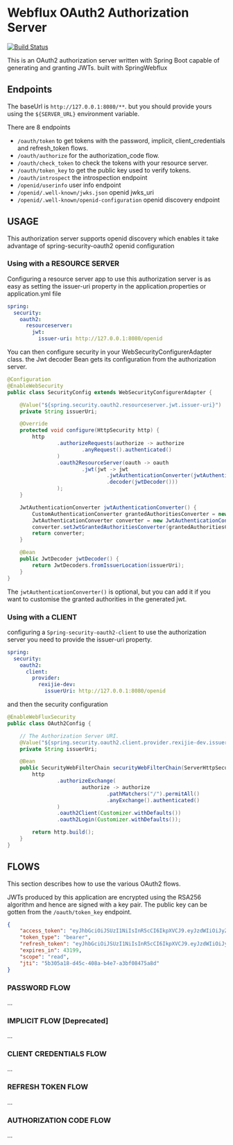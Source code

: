 # Webflux OAuth2 Authorization Server
<a href="https://github.com/Recks11/Webflux-OAuth2-Authorization-Server/actions?query=branch%3Amain+event%3Apush">
<img src="https://github.com/Recks11/Webflux-OAuth2-Authorization-Server/actions/workflows/feature-pushed.yml/badge.svg?branch=main" alt="Build Status"/> </a>

This is an OAuth2 authorization server written with Spring Boot capable of generating and granting JWTs. built with SpringWebflux


## Endpoints
The baseUrl is `http://127.0.0.1:8080/**`. but you should provide yours using the `${SERVER_URL}` environment variable.

There are 8 endpoints
- `/oauth/token` to get tokens with the password, implicit, client_credentials and refresh_token flows.
- `/oauth/authorize` for the authorization_code flow.
- `/oauth/check_token` to check the tokens with your resource server.
- `/oauth/token_key` to get the public key used to verify tokens.
- `/oauth/introspect` the introspection endpoint
- `/openid/userinfo` user info endpoint
- `/openid/.well-known/jwks.json` openid jwks_uri 
- `/openid/.well-known/openid-configuration` openid discovery endpoint


## USAGE
This authorization server supports openid discovery which enables it take advantage of spring-security-oauth2 openid configuration

### Using with a RESOURCE SERVER
Configuring a resource server app to use this authorization server is as easy as setting the issuer-uri property in the application.properties or application.yml file
```yaml
spring:
  security:
    oauth2:
      resourceserver:
        jwt:
          issuer-uri: http://127.0.0.1:8080/openid
```
You can then configure security in your WebSecurityConfigurerAdapter class. the Jwt decoder Bean gets its configuration from the authorization server.


```java
@Configuration
@EnableWebSecurity
public class SecurityConfig extends WebSecurityConfigurerAdapter {

    @Value("${spring.security.oauth2.resourceserver.jwt.issuer-uri}")
    private String issuerUri;

    @Override
    protected void configure(HttpSecurity http) {
        http
                .authorizeRequests(authorize -> authorize
                        .anyRequest().authenticated()
                )
                .oauth2ResourceServer(oauth -> oauth
                        .jwt(jwt -> jwt
                                .jwtAuthenticationConverter(jwtAuthenticationConverter())
                                .decoder(jwtDecoder()))
                );
    }

    JwtAuthenticationConverter jwtAuthenticationConverter() {
        CustomAuthenticationConverter grantedAuthoritiesConverter = new CustomAuthenticationConverter();
        JwtAuthenticationConverter converter = new JwtAuthenticationConverter();
        converter.setJwtGrantedAuthoritiesConverter(grantedAuthoritiesConverter);
        return converter;
    }

    @Bean
    public JwtDecoder jwtDecoder() {
        return JwtDecoders.fromIssuerLocation(issuerUri);
    }
}
```
The `jwtAuthenticationConverter()` is optional, but you can add it if you want to customise the granted authorities in the generated jwt.

### Using with a CLIENT
configuring a `Spring-security-oauth2-client` to use the authorization server you need to provide the issuer-uri property. 
```yaml
spring:
  security:
    oauth2:
      client:
        provider:
          rexijie-dev:
            issuerUri: http://127.0.0.1:8080/openid
```
and then the security configuration
```java
@EnableWebFluxSecurity
public class OAuth2Config {

    // The Authorization Server URI.
    @Value("${spring.security.oauth2.client.provider.rexijie-dev.issuerUri}")
    private String issuerUri;

    @Bean
    public SecurityWebFilterChain securityWebFilterChain(ServerHttpSecurity http) {
        http
                .authorizeExchange(
                        authorize -> authorize
                                .pathMatchers("/").permitAll()
                                .anyExchange().authenticated()
                )
                .oauth2Client(Customizer.withDefaults())
                .oauth2Login(Customizer.withDefaults());

        return http.build();
    }
}
```
## FLOWS
This section describes how to use the various OAuth2 flows.

JWTs produced by this application are encrypted using the RSA256 algorithm and hence are signed with a key pair. The public key can be gotten from the `/oauth/token_key` endpoint.

```json
{
    "access_token": "eyJhbGciOiJSUzI1NiIsInR5cCI6IkpXVCJ9.eyJzdWIiOiJyZXhpamllQGdtYWlsLmNvbSIsInJvbGUiOiJVU0VSIiwic2NvcGUiOlsicmVhZCJdLCJpc3MiOiJodHRwczovL3JleGlqaWUuZGV2IiwiZXhwIjoxNTk4MDE0NTcyLCJhdXRob3JpdGllcyI6WyJST0xFX0NBTl9WSUVXIiwiUk9MRV9VU0VSIl0sImp0aSI6IjViMzA1YTE4LWQ0NWMtNDA4YS1iNGU3LWEzYmYwODQ3NWE4ZCIsImNsaWVudF9pZCI6Im1hbmFnZW1lbnQtYXBwIn0.li0f2gEA2VsbginzWa0ELcKrWGXeXSybsZVFdQiWHRZ2YbqvuYbpr0ReN_D6_0zWgCBdWjblibSLUiLrM2vlQBr0UarU1RnaDP5WDTxnTBch80rjWIfc-_QBwFOuitD7iXHwRhJLDObv491YcxLcmXhJmPTr-CavgG-cruD6kuqIzqpwQ22-TXZ_iHT2OCddsSX-DUtXMIb7oBIkbUgdc3UCmFn2fdVsFxZbUM2CYsKc56VgGO27MlfKfRQhCfIhBIzpvXmBRUETWMipOJOCtJ60JPW1NM78-lgV-Y8lw280SZAgK5jukJNshNXJgkqw42scQMSdXJTKg-WBWoV6Bg",
    "token_type": "bearer",
    "refresh_token": "eyJhbGciOiJSUzI1NiIsInR5cCI6IkpXVCJ9.eyJzdWIiOiJyZXhpamllQGdtYWlsLmNvbSIsInJvbGUiOiJVU0VSIiwic2NvcGUiOlsicmVhZCJdLCJhdGkiOiI1YjMwNWExOC1kNDVjLTQwOGEtYjRlNy1hM2JmMDg0NzVhOGQiLCJpc3MiOiJodHRwczovL3JleGlqaWUuZGV2IiwiZXhwIjoxNjAwNTYzMzcyLCJhdXRob3JpdGllcyI6WyJST0xFX0NBTl9WSUVXIiwiUk9MRV9VU0VSIl0sImp0aSI6IjE1YmNjYjQwLTQ3NWEtNDk4My05YWI2LTczNmZhNmI2MDU5OSIsImNsaWVudF9pZCI6Im1hbmFnZW1lbnQtYXBwIn0.P8tW6DsEd1qefdWMGZiBq7hlaYSl6hFZ2aRACHf5u-F-NUTY7F9wiB1vXRoDFS577AwRAajPFB5Mq-IFsGl4LfOoth9AjJJpA9EF3hPXj6XH6f49Ozzn2mF8AvEZBO-SJ04eK1eS-cJN03YK4FBTO9LT59-6SLqzhGE8x-NwGQWSab91Gv7_DmmuPHEM_vAnQfBV9ycuN0wdcJmaj1wsRnbBAtCe-bETu9LZgQ5vw5ANCd8Dfz0DTM2vu6vCFTpFeFwMy91Ol73POh34z_pGd2tgSaWzJm_qCVq-hKOjXj-4d2tmDvLcwUzPtwCvbUrbPoQYyF9RZEO8NOdr0--3IA",
    "expires_in": 43199,
    "scope": "read",
    "jti": "5b305a18-d45c-408a-b4e7-a3bf08475a8d"
}
```
### PASSWORD FLOW
...
### IMPLICIT FLOW \[Deprecated\]
...
### CLIENT CREDENTIALS FLOW
...
### REFRESH TOKEN FLOW
...
### AUTHORIZATION CODE FLOW
...

